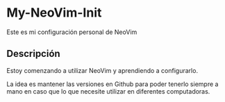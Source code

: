 # My-NeoVim-Init

Este es mi configuración personal de NeoVim

## Descripción

Estoy comenzando a utilizar NeoVim y aprendiendo a configurarlo.

La idea es mantener las versiones en Github para poder tenerlo siempre a mano en caso que lo que necesite utilizar en diferentes computadoras.

